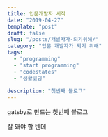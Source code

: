 ```yaml
---
title: 입문개발자 시작
date: "2019-04-27"
template: "post"
draft: false
slug: "/posts/개발자가-되기위해/"
category: "입문 개발자가 되기 위해"
tags:
  - "programming"
  - "start programming"
  - "codestates"
  - "생활코딩"
  
description: "첫번째 블로그"
---
```


gatsby로 만드는 첫번째 블로그

잘 돼야 할 텐데